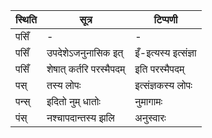 | स्थिति | सूत्र | टिप्पणी |
| ----- | ------- | ------ |
| पसिँ | - | - |
| पसिँ | उपदेशेऽजनुनासिक इत् | इँ-इत्यस्य इत्संज्ञा |
| पसिँ | शेषात् कर्तरि परस्मैपदम् | इति परस्मैपदम् |
| पस् | तस्य लोपः | इत्संज्ञकस्य लोपः |
| पन्स् | इदितो नुम् धातोः | नुमागामः |
| पंस् | नश्चापदान्तस्य झलि | अनुस्वारः |
